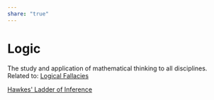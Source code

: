 ```yaml
---  
share: "true"  
---  
```

# Logic  
  
The study and application of mathematical thinking to all disciplines. Related to: [Logical Fallacies](./Logical%20Fallacies.md)  
  
[Hawkes' Ladder of Inference](./Hawkes'%20Ladder%20of%20Inference.md)  
  
